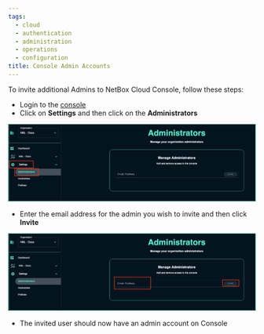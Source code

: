 ```yaml
---
tags:
  - cloud
  - authentication
  - administration
  - operations
  - configuration
title: Console Admin Accounts
---
```


To invite additional Admins to NetBox Cloud Console, follow these steps: 

- Login to the [console](https://console.netboxlabs.com/)
- Click on **Settings** and then click on the **Administrators**

 ![upgrade options](..//images/console/console-settings-admin.png)

- Enter the email address for the admin you wish to invite and then click **Invite**

 ![upgrade options](..//images/console/console-email-invite.png)

- The invited user should now have an admin account on Console
